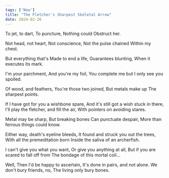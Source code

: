 ```yaml
---
tags: ['New']
title: "The Fletcher's Sharpest Skeletal Arrow"
date: 2024-02-26
---
```


To jet, to dart,
To puncture,
Nothing could
Obstruct her.

Not head, not heart,
Not conscience,
Not the pulse chained
Within my chest.

But everything that's
Made to end a life,
Guarantees blunting,
When it executes its mark.

I'm your parchment,
And you're my foil,
You complete me but
I only see you spoiled.

Of wood, and feathers,
You're those two joined,
But metals make up
The sharpest points.

If I have got for you a wishbone spare,
And it's still got a wish stuck in there,
I'll play the fletcher, and fill the air,
With pointers on avoiding stares.

Metal may be sharp,
But breaking bones
Can punctuate despair,
More than ferrous things could know.

Either way, death's eyeline bleeds,
It found and struck you out the trees,
With all the premeditation born
Inside the saliva of an archerfish.

I can't give you what you want,
Or give you anything at all,
But if you are scared to fall off from
The bondage of this mortal coil...

Well,
Then I'd be happy to ascertain,
It's done in pairs, and not alone.
We don't bury friends, no,
The living only bury bones.
